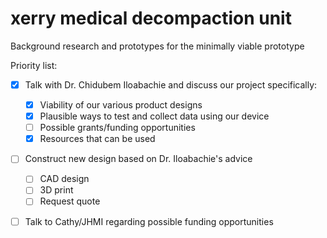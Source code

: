 # xerry medical decompaction unit
Background research and prototypes for the minimally viable prototype

Priority list:
- [x] Talk with Dr. Chidubem Iloabachie and discuss our project specifically:
  - [x] Viability of our various product designs 
  - [x] Plausible ways to test and collect data using our device
  - [ ] Possible grants/funding opportunities
  - [x] Resources that can be used
  
- [ ] Construct new design based on Dr. Iloabachie's advice
  - [ ] CAD design
  - [ ] 3D print 
  - [ ] Request quote

- [ ] Talk to Cathy/JHMI regarding possible funding opportunities

